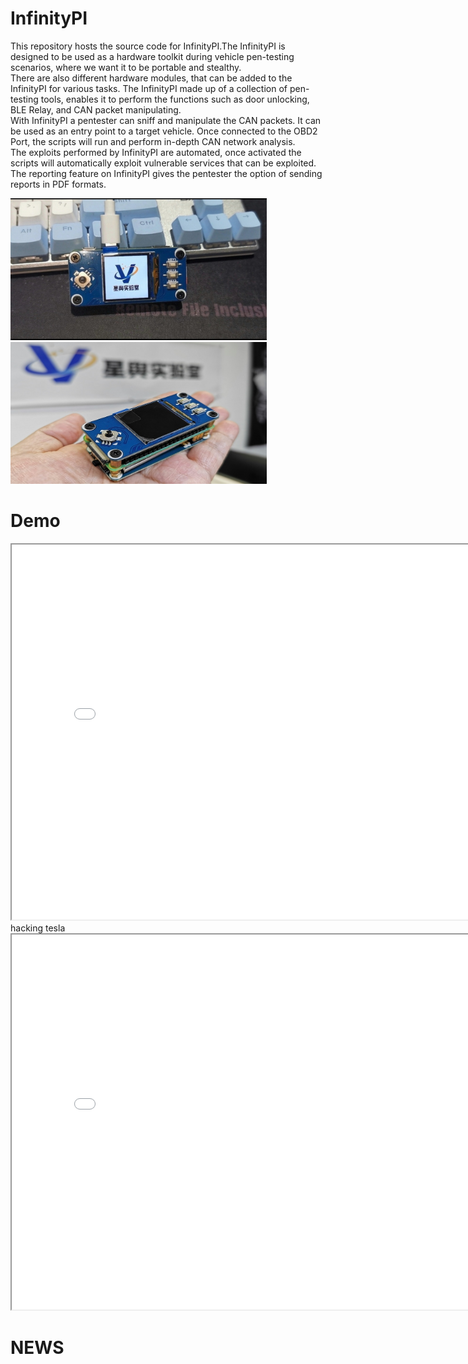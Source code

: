 
# InfinityPI
This repository hosts the source code for InfinityPI.The InfinityPI is designed
 to be used as a hardware toolkit during vehicle pen-testing scenarios, where we want it to be portable and stealthy.
 <br/>
There are also different hardware modules, that can be added to the InfinityPI for various tasks. 
The InfinityPI made up of a collection of pen-testing tools, enables it to perform the functions such as door unlocking, BLE Relay, and CAN packet manipulating. 
<br/>
With InfinityPI a pentester can sniff and manipulate the CAN packets. It can be used as an entry point to a target vehicle. 
Once connected to the OBD2 Port, the scripts will run and perform in-depth CAN network analysis.
<br/>
The exploits performed by InfinityPI are automated, once activated the scripts will automatically exploit vulnerable services that can be exploited. 
The reporting feature on InfinityPI gives the pentester the option of sending reports in PDF formats.
<br/>

<img src="./data/img/1.jpg" width=410px><img src="./data/img/2.jpg" width=410px>

# Demo
<iframe src="./data/video/1.mp4" height=600 width=800></iframe>
<br />hacking tesla<br />
<iframe src="./data/video/2.mp4" height=600 width=800></iframe>
<br />

# NEWS